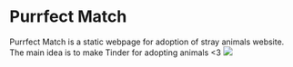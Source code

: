 # Purrfect Match
 Purrfect Match is a static webpage for adoption of stray animals website. The main idea is to make Tinder for adopting animals <3
![](master/screenshot.PNG)
